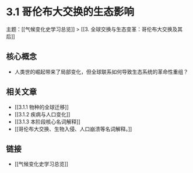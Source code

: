# 3.1 哥伦布大交换的生态影响

主题：[[气候变化史学习总览]] > [[3. 全球交换与生态变革：哥伦布大交换及其后]]

## 核心概念

- 人类世的崛起带来了局部变化，但全球联系如何导致生态系统的革命性重组？

## 相关文章

- [[3.1.1 物种的全球迁移]]
- [[3.1.2 疾病与人口变化]]
- [[3.1.3 本阶段核心名词解释]]
- [[哥伦布大交换、生物入侵、人口崩溃等名词解释。]]

## 链接

- [[气候变化史学习总览]]
